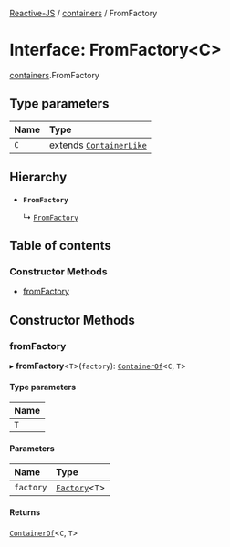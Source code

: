 [Reactive-JS](../README.md) / [containers](../modules/containers.md) / FromFactory

# Interface: FromFactory<C\>

[containers](../modules/containers.md).FromFactory

## Type parameters

| Name | Type |
| :------ | :------ |
| `C` | extends [`ContainerLike`](containers.ContainerLike.md) |

## Hierarchy

- **`FromFactory`**

  ↳ [`FromFactory`](rx.FromFactory.md)

## Table of contents

### Constructor Methods

- [fromFactory](containers.FromFactory.md#fromfactory)

## Constructor Methods

### fromFactory

▸ **fromFactory**<`T`\>(`factory`): [`ContainerOf`](../modules/containers.md#containerof)<`C`, `T`\>

#### Type parameters

| Name |
| :------ |
| `T` |

#### Parameters

| Name | Type |
| :------ | :------ |
| `factory` | [`Factory`](../modules/functions.md#factory)<`T`\> |

#### Returns

[`ContainerOf`](../modules/containers.md#containerof)<`C`, `T`\>
